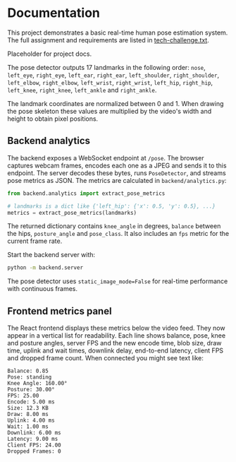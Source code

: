 # Documentation

This project demonstrates a basic real-time human pose estimation system. The
full assignment and requirements are listed in
[tech-challenge.txt](tech-challenge.txt).

Placeholder for project docs.

The pose detector outputs 17 landmarks in the following order:
``nose``, ``left_eye``, ``right_eye``, ``left_ear``, ``right_ear``,
``left_shoulder``, ``right_shoulder``, ``left_elbow``, ``right_elbow``,
``left_wrist``, ``right_wrist``, ``left_hip``, ``right_hip``, ``left_knee``,
``right_knee``, ``left_ankle`` and ``right_ankle``.

The landmark coordinates are normalized between 0 and 1. When drawing the
pose skeleton these values are multiplied by the video's width and height to
obtain pixel positions.

## Backend analytics

The backend exposes a WebSocket endpoint at `/pose`. The browser captures
webcam frames, encodes each one as a JPEG and sends it to this endpoint. The
server decodes these bytes, runs `PoseDetector`, and streams pose metrics as
JSON. The metrics are calculated in `backend/analytics.py`:

```python
from backend.analytics import extract_pose_metrics

# landmarks is a dict like {'left_hip': {'x': 0.5, 'y': 0.5}, ...}
metrics = extract_pose_metrics(landmarks)
```

The returned dictionary contains ``knee_angle`` in degrees,
``balance`` between the hips, ``posture_angle`` and ``pose_class``.
It also includes an ``fps`` metric for the current frame rate.

Start the backend server with:

```bash
python -m backend.server
```

The pose detector uses `static_image_mode=False` for real-time
performance with continuous frames.

## Frontend metrics panel

The React frontend displays these metrics below the video feed. They now appear
in a vertical list for readability. Each line shows balance, pose, knee and
posture angles, server FPS and the new encode time, blob size, draw time,
uplink and wait times, downlink delay, end-to-end latency,
client FPS and dropped frame count. When connected you might see text like:

```text
Balance: 0.85
Pose: standing
Knee Angle: 160.00°
Posture: 30.00°
FPS: 25.00
Encode: 5.00 ms
Size: 12.3 KB
Draw: 8.00 ms
Uplink: 4.00 ms
Wait: 1.00 ms
Downlink: 6.00 ms
Latency: 9.00 ms
Client FPS: 24.00
Dropped Frames: 0
```
